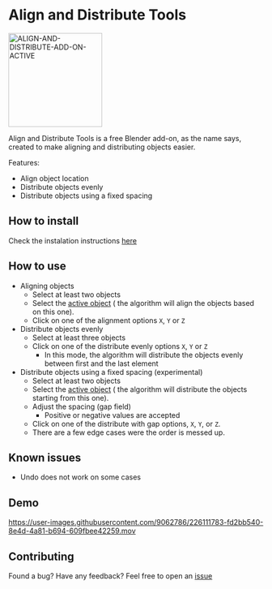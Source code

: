 # Align and Distribute Tools

<img width="185" alt="ALIGN-AND-DISTRIBUTE-ADD-ON-ACTIVE" src="https://user-images.githubusercontent.com/9062786/226108983-4b76dc59-cf81-4583-88d1-65c9a35ad56c.png">

Align and Distribute Tools is a free Blender add-on, as the name says, created to make aligning and distributing objects easier.

Features:

- Align object location
- Distribute objects evenly
- Distribute objects using a fixed spacing

## How to install

Check the instalation instructions [here](https://docs.blender.org/manual/en/latest/editors/preferences/addons.html#installing-add-ons)

## How to use

- Aligning objects
  - Select at least two objects
  - Select the [active object](https://docs.blender.org/manual/en/latest/scene_layout/object/selecting.html#selections-and-the-active-object) ( the algorithm will align the objects based on this one).
  - Click on one of the alignment options `X`, `Y` or `Z`
- Distribute objects evenly
  - Select at least three objects
  - Click on one of the distribute evenly options `X`, `Y` or `Z`
    - In this mode, the algorithm will distribute the objects evenly between first and the last element
- Distribute objects using a fixed spacing (experimental)
  - Select at least two objects
  - Select the [active object](https://docs.blender.org/manual/en/latest/scene_layout/object/selecting.html#selections-and-the-active-object) ( the algorithm will distribute the objects starting from this one).
  - Adjust the spacing (gap field)
    - Positive or negative values are accepted
  - Click on one of the distribute with gap options, `X`, `Y`, or `Z`.
  - There are a few edge cases were the order is messed up.

## Known issues

- Undo does not work on some cases

## Demo

https://user-images.githubusercontent.com/9062786/226111783-fd2bb540-8e4d-4a81-b694-609fbee42259.mov

## Contributing

Found a bug? Have any feedback? Feel free to open an [issue](https://github.com/Tuily/bl-align-and-distribute/issues)
